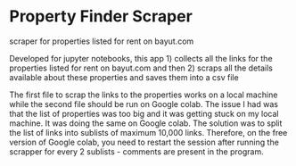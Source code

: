 # Property Finder Scraper
scraper for properties listed for rent on bayut.com

Developed for jupyter notebooks, this app 1) collects all the links for the properties listed for rent on bayut.com and then 
2) scraps all the details available about these properties and saves them into a csv file

The first file to scrap the links to the properties works on a local machine while the second file should be run on Google colab.
The issue I had was that the list of properties was too big and it was getting stuck on my local machine. 
It was doing the same on Google colab. The solution was to split the list of links into sublists of maximum 10,000 links.
Therefore, on the free version of Google colab, you need to restart the session after running the scrapper 
for every 2 sublists - comments are present in the program.

